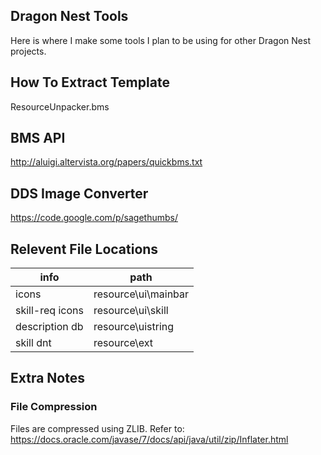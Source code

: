 ## Dragon Nest Tools
Here is where I make some tools I plan to be using for other Dragon Nest projects.

## How To Extract Template
ResourceUnpacker.bms

## BMS API
http://aluigi.altervista.org/papers/quickbms.txt

## DDS Image Converter
https://code.google.com/p/sagethumbs/

## Relevent File Locations
| info            | path                |
| ----------------|-------------------- |
| icons           | resource\ui\mainbar |
| skill-req icons | resource\ui\skill   |
| description db  | resource\uistring   |
| skill dnt       | resource\ext        |

## Extra Notes
### File Compression
Files are compressed using ZLIB.
Refer to: https://docs.oracle.com/javase/7/docs/api/java/util/zip/Inflater.html
